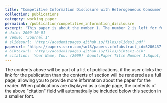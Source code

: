 ```yaml
---
title: "Competitive Information Disclosure with Heterogeneous Consumer Search"
collection: publications
category: working_paper
permalink: /publication/competitive_information_disclousre
excerpt: 'This paper is about the number 1. The number 2 is left for future work.'
# date: 2009-10-01
# venue: 'Journal 1'
# slidesurl: 'http://academicpages.github.io/files/slides1.pdf'
paperurl: 'https://papers.ssrn.com/sol3/papers.cfm?abstract_id=5206437'
# bibtexurl: 'http://academicpages.github.io/files/bibtex1.bib'
# citation: 'Your Name, You. (2009). &quot;Paper Title Number 1.&quot; <i>Journal 1</i>. 1(1).'
---
```

The contents above will be part of a list of publications, if the user clicks the link for the publication than the contents of section will be rendered as a full page, allowing you to provide more information about the paper for the reader. When publications are displayed as a single page, the contents of the above "citation" field will automatically be included below this section in a smaller font.
